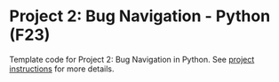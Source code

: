 # Project 2: Bug Navigation - Python (F23)

Template code for Project 2: Bug Navigation in Python. See [project instructions](https://hellorob.org/projects/p2)
for more details.
